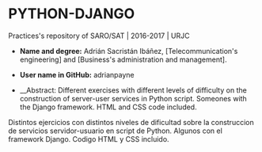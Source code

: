 # PYTHON-DJANGO

Practices's repository of SARO/SAT | 2016-2017 | URJC

* __Name and degree:__ Adrián Sacristán Ibáñez, [Telecommunication's engineering] and [Business's administration and management].

* __User name in GitHub:__ adrianpayne

* __Abstract:
Different exercises with different levels of difficulty on the construction of server-user services in Python script. Someones with the Django framework.
HTML and CSS code included.

Distintos ejercicios con distintos niveles de dificultad sobre la construccion de servicios servidor-usuario en script de Python. Algunos con el framework Django. 
Codigo HTML y CSS incluido.

